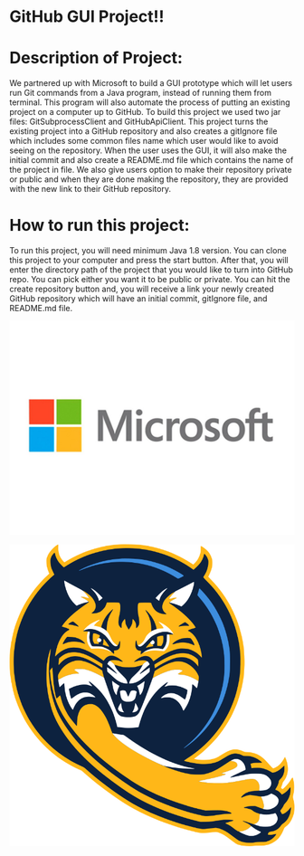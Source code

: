 # GitHub GUI Project!!


# Description of Project:

We partnered up with Microsoft to build a GUI prototype which will let users run Git commands from a Java program, instead of running them from terminal. This program will also automate the process of putting an existing project on a computer up to GitHub. To build this project we used two jar files: GitSubprocessClient and GitHubApiClient. This project turns the existing project into a GitHub repository and also creates a gitIgnore file which includes some common files name which user would like to avoid seeing on the repository. When the user uses the GUI, it will also make the initial commit and also create a README.md file which contains the name of the project in file. We also give users option to make their repository private or public and when they are done making the repository, they are provided with the new link to their GitHub repository.

# How to run this project:

To run this project, you will need minimum Java 1.8 version. You can clone this project to your computer and press the start button. After that, you will enter the directory path of the project that you would like to turn into GitHub repo. You can pick either you want it to be public or private. You can hit the create repository button and, you will receive a link your newly created GitHub repository which will have an initial commit, gitIgnore file, and README.md file.

![Image](micro.jpeg)

![Image](Bobcat.jpeg)
